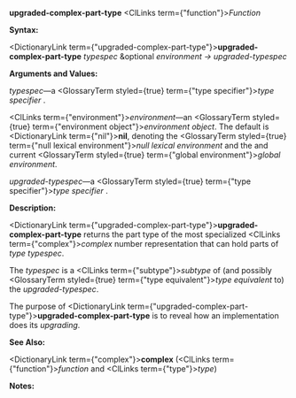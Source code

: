 **upgraded-complex-part-type** <ClLinks  term={"function"}><i>Function</i></ClLinks> 



**Syntax:** 



<DictionaryLink  term={"upgraded-complex-part-type"}><b>upgraded-complex-part-type</b></DictionaryLink> *typespec* &amp;optional *environment → upgraded-typespec* 



**Arguments and Values:** 



*typespec*—a <GlossaryTerm styled={true} term={"type specifier"}><i>type specifier</i></GlossaryTerm> . 



<ClLinks  term={"environment"}><i>environment</i></ClLinks>—an <GlossaryTerm styled={true} term={"environment object"}><i>environment object</i></GlossaryTerm>. The default is <DictionaryLink  term={"nil"}><b>nil</b></DictionaryLink>, denoting the <GlossaryTerm styled={true} term={"null lexical environment"}><i>null lexical environment</i></GlossaryTerm> and the and current <GlossaryTerm styled={true} term={"global environment"}><i>global environment</i></GlossaryTerm>. 



*upgraded-typespec*—a <GlossaryTerm styled={true} term={"type specifier"}><i>type specifier</i></GlossaryTerm> . 



**Description:** 



<DictionaryLink  term={"upgraded-complex-part-type"}><b>upgraded-complex-part-type</b></DictionaryLink> returns the part type of the most specialized <ClLinks  term={"complex"}><i>complex</i></ClLinks> number representation that can hold parts of *type typespec*. 



The *typespec* is a <ClLinks  term={"subtype"}><i>subtype</i></ClLinks> of (and possibly <GlossaryTerm styled={true} term={"type equivalent"}><i>type equivalent</i></GlossaryTerm> to) the *upgraded-typespec*. 



The purpose of <DictionaryLink  term={"upgraded-complex-part-type"}><b>upgraded-complex-part-type</b></DictionaryLink> is to reveal how an implementation does its *upgrading*. 



**See Also:** 



<DictionaryLink  term={"complex"}><b>complex</b></DictionaryLink> (<ClLinks  term={"function"}><i>function</i></ClLinks> and <ClLinks  term={"type"}><i>type</i></ClLinks>) 



**Notes:** 




